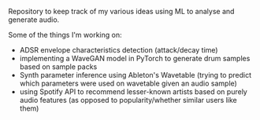 Repository to keep track of my various ideas using ML to analyse and generate audio.

Some of the things I'm working on:
- ADSR envelope characteristics detection (attack/decay time)
- implementing a WaveGAN model in PyTorch to generate drum samples based on sample packs
- Synth parameter inference using Ableton's Wavetable (trying to predict which parameters were used on wavetable given an audio sample)
- using Spotify API to recommend lesser-known artists based on purely audio features (as opposed to popularity/whether similar users like them)
